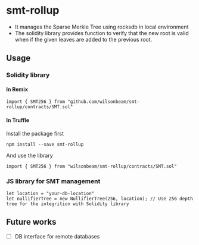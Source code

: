 # smt-rollup

- It manages the Sparse Merkle Tree using rocksdb in local environment
- The solidity library provides function to verify that the new root is valid when if the given leaves are added to the previous root.

## Usage

### Solidity library

#### In Remix

```solidity
import { SMT256 } from "github.com/wilsonbeam/smt-rollup/contracts/SMT.sol"
```

#### In Truffle

Install the package first

```shell
npm install --save smt-rollup
```

And use the library

```solidity
import { SMT256 } from "wilsonbeam/smt-rollup/contracts/SMT.sol"
```

### JS library for SMT management

```
let location = "your-db-location"
let nullifierTree = new NullifierTree(256, location); // Use 256 depth tree for the integrition with Solidity library
```

## Future works

- [ ] DB interface for remote databases
